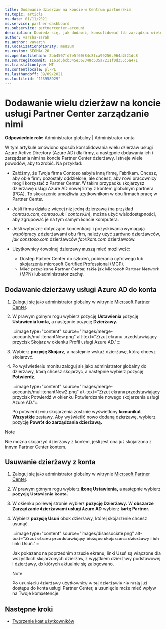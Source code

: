 ```yaml
---
title: Dodawanie dzierżaw na koncie w Centrum partnerskim
ms.topic: article
ms.date: 01/11/2021
ms.service: partner-dashboard
ms.subservice: partnercenter-account
description: Dowiedz się, jak dodawać, konsolidować lub zarządzać wieloma dzierżawami usługi Azure AD na koncie usługi Partner Center, i dowiedz się, dlaczego warto to zrobić.
author: varsha-sarah
ms.author: vavargh
ms.localizationpriority: medium
ms.custom: SEOMAY.20
ms.openlocfilehash: 2bb4507fd7e5f60584c8fca99256c964a7521dc8
ms.sourcegitcommit: 1161d5bcb345e368348c535a7211f0d353c5a471
ms.translationtype: MT
ms.contentlocale: pl-PL
ms.lasthandoff: 09/09/2021
ms.locfileid: "123958929"
---
```

# <a name="add-and-manage-multiple-tenants-in-your-partner-center-account"></a>Dodawanie wielu dzierżaw na koncie usługi Partner Center zarządzanie nimi


**Odpowiednie role:** Administrator globalny | Administrator konta

W tym artykule omówiono sposób konsolidowania wielu dzierżaw usługi Azure Active Directory (Azure AD) dla firmy, a następnie dodawania ich i zarządzania nimi na koncie Partner Center dzierżawy. Istnieje wiele powodów, aby to zrobić. Na przykład:

- Załóżmy, że Twoja firma Contoso nabyła inną firmę, Fabrikam. Chcesz, aby obie firmy pozostały oddzielone, ale chcesz, aby nowi pracownicy mogli korzystać z Partner Center. W takim przypadku skojarzysz dzierżawę usługi Azure AD nowej firmy z kontem globalnym partnera (PGA). To skojarzenie umożliwia użytkownikom w obu firmach pracę w Partner Center.

- Jeśli firma działa z więcej niż jedną dzierżawą (na przykład *contoso.com*, *contoso.uk* i *contoso.in*), można użyć wielodostępności, aby zgrupować je na tym samym koncie komputera.

- Jeśli wytyczne dotyczące koncentracji i pozyskiwania wymagają współpracy z dzierżawami obu firm, należy użyć zarówno dzierżawców, *jak constoso.com* dzierżawców *fabrikam.com* dzierżawców.

- Użytkownicy dowolnej dzierżawy muszą mieć możliwość:
    * Dostęp Partner Center do szkoleń, pobierania cyfrowego lub skojarzenia microsoft Certified Professional (MCP).
    * Mieć przypisane Partner Center, takie jak Microsoft Partner Network (MPN) lub administrator zachęt.

## <a name="add-an-azure-ad-tenant-to-your-account"></a>Dodawanie dzierżawy usługi Azure AD do konta

1. Zaloguj się jako administrator globalny w witrynie [Microsoft Partner Center](https://partner.microsoft.com/dashboard).

1. W prawym górnym rogu wybierz pozycję **Ustawienia** pozycję **Ustawienia konta,** a następnie pozycję **Dzierżawy.**
 
   :::image type="content" source="images/merge-accounts/multitenantNew.png" alt-text="Zrzut ekranu przedstawiający przycisk Skojarz w okienku Profil usługi Azure AD."::: 

1. Wybierz **pozycję Skojarz,** a następnie wskaż dzierżawę, którą chcesz skojarzyć.

1. Po wyświetleniu monitu zaloguj się jako administrator globalny do dzierżawy, którą chcesz skojarzyć, a następnie wybierz pozycję **Potwierdź**. 

   :::image type="content" source="images/merge-accounts/multitenantNew2.png" alt-text="Zrzut ekranu przedstawiający przycisk Potwierdź w okienku Potwierdzanie nowego skojarzenia usługi Azure AD."::: 

   Po potwierdzeniu skojarzenia zostanie wyświetlony **komunikat Wszystkie** zestawy. Aby wyświetlić nowo dodaną dzierżawę, wybierz pozycję **Powrót do zarządzania dzierżawą.** 
 
>[!NOTE]
>Nie można skojarzyć dzierżawy z kontem, jeśli jest ona już skojarzona z innym Partner Center kontem.


## <a name="remove-a-tenant-from-your-account"></a>Usuwanie dzierżawy z konta
 
1. Zaloguj się jako administrator globalny w witrynie [Microsoft Partner Center](https://partner.microsoft.com/dashboard).

1. W prawym górnym rogu wybierz **ikonę Ustawienia,** a następnie wybierz **pozycję Ustawienia konta.**

1. W okienku po lewej stronie wybierz **pozycję Dzierżawy.** W **obszarze Zarządzanie dzierżawami usługi Azure AD** wybierz **kartę Partner.**
 
1. Wybierz **pozycję Usuń** obok dzierżawy, której skojarzenie chcesz usunąć.

   :::image type="content" source="images/disassociate.png" alt-text="Zrzut ekranu przedstawiający bieżące skojarzenia dzierżawy i ich linki Usuń.":::

   Jak pokazano na poprzednim  zrzucie ekranu, linki Usuń są włączone dla wszystkich skojarzonych dzierżaw, z wyjątkiem dzierżawy podstawowej i dzierżawy, do których aktualnie się zalogowano. 

   > [!NOTE]   
   > Po usunięciu dzierżawy użytkownicy w tej dzierżawie nie mają już dostępu do konta usługi Partner Center, a usunięcie może mieć wpływ na Twoje kompetencje. 

## <a name="next-steps"></a>Następne kroki

- [Tworzenie kont użytkowników](create-user-accounts-and-set-permissions.md)






